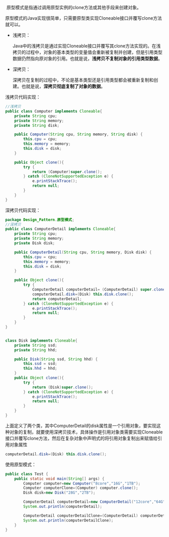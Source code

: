 ​	原型模式是指通过调用原型实例的clone方法或其他手段来创建对象。

​		原型模式的Java实现很简单，只需要原型类实现Cloneable接口并覆写clone方法就可以。

- 浅拷贝：

  ​		Java中的浅拷贝是通过实现Cloneable接口并覆写其clone方法实现的。在浅拷贝的过程中，对象的基本类型的变量值会重新被复制并创建，但是引用类型数据仍然指向原对象的引用。也就是说，**浅拷贝不复制对象的引用类型数据**。

- 深拷贝：

  ​		深拷贝在复制的过程中，不论是基本类型还是引用类型都会被重新复制和创建。也就是说，**深拷贝彻底复制了对象的数据**。

浅拷贝代码实现：

```java
//浅拷贝
public class Computer implements Cloneable{
    private String cpu;
    private String memory;
    private String disk;

    public Computer(String cpu, String memory, String disk) {
        this.cpu = cpu;
        this.memory = memory;
        this.disk = disk;
    }

    public Object clone(){
        try {
            return (Computer)super.clone();
        } catch (CloneNotSupportedException e) {
            e.printStackTrace();
            return null;
        }
    }
}
```

深拷贝代码实现：

```java
package Design_Pattern.原型模式;
//深拷贝
public class ComputerDetail implements Cloneable{
    private String cpu;
    private String memory;
    private Disk disk;

    public ComputerDetail(String cpu, String memory, Disk disk) {
        this.cpu = cpu;
        this.memory = memory;
        this.disk = disk;
    }

    public Object clone(){
        try {
            ComputerDetail computerDetail= (ComputerDetail) super.clone();
            computerDetail.disk=(Disk) this.disk.clone();
            return computerDetail;
        } catch (CloneNotSupportedException e) {
            e.printStackTrace();
            return null;
        }
    }
}


class Disk implements Cloneable{
    private String ssd;
    private String hhd;

    public Disk(String ssd, String hhd) {
        this.ssd = ssd;
        this.hhd = hhd;
    }
    public Object clone(){
        try {
            return (Disk)super.clone();
        } catch (CloneNotSupportedException e) {
            e.printStackTrace();
            return null;
        }
    }
}
```

上面定义了两个类，其中ComputerDetail的disk属性是一个引用对象，要实现这种对象的复制，就要使用深拷贝技术，具体操作是引用对象类需要实现Cloneable接口并覆写clone方法，然后在复杂对象中声明式的将引用对象复制出来赋值给引用对象属性

```java
computerDetail.disk=(Disk) this.disk.clone();
```

使用原型模式：

```java
public class Test {
    public static void main(String[] args) {
        Computer computer=new Computer("8core","16G","1TB");
        Computer computerClone=(Computer) computer.clone();
        Disk disk=new Disk("28G","2TB");

        ComputerDetail computerDetail=new ComputerDetail("12core","64G",disk);
        System.out.println(computerDetail);

        ComputerDetail computerDetailClone=(ComputerDetail) computerDetail.clone();
        System.out.println(computerDetailClone);
    }
}
```

